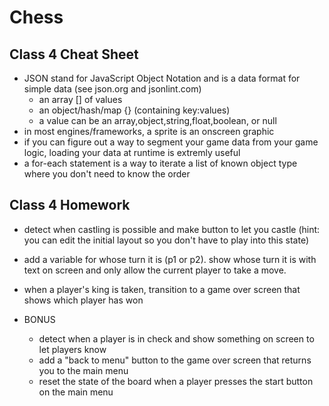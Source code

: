 # Chess

Class 4 Cheat Sheet
------------------------------------------------------------------------
* JSON stand for JavaScript Object Notation and is a data format for simple data (see json.org and jsonlint.com)
  * an array [] of values
  * an object/hash/map {}  (containing key:values)
  * a value can be an array,object,string,float,boolean, or null
* in most engines/frameworks, a sprite is an onscreen graphic
* if you can figure out a way to segment your game data from your game logic, loading your data at runtime is extremly useful
* a for-each statement is a way to iterate a list of known object type where you don't need to know the order


Class 4 Homework
------------------------------------------------------------------------
* detect when castling is possible and make button to let you castle (hint: you can edit the initial layout so you don't have to play into this state)
* add a variable for whose turn it is (p1 or p2). show whose turn it is with text on screen and only allow the current player to take a move.
* when a player's king is taken, transition to a game over screen that shows which player has won
  
* BONUS
  * detect when a player is in check and show something on screen to let players know
  * add a "back to menu" button to the game over screen that returns you to the main menu
  * reset the state of the board when a player presses the start button on the main menu
  
